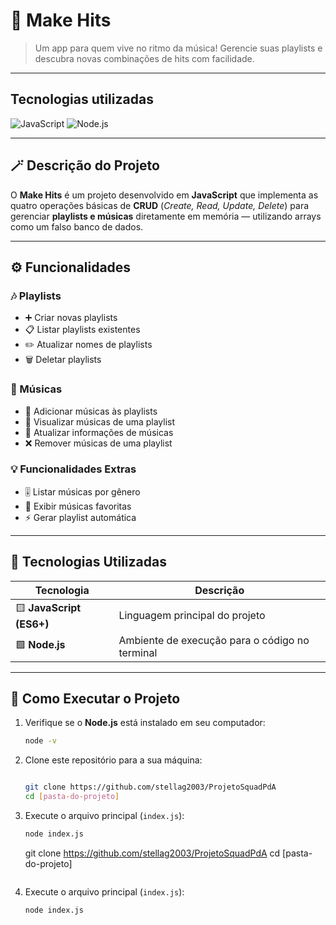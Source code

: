# 🎵 Make Hits

> Um app para quem vive no ritmo da música!
Gerencie suas playlists e descubra novas combinações de hits com facilidade.

---
## Tecnologias utilizadas

![JavaScript](https://img.shields.io/badge/feito%20com-JavaScript-yellow?style=flat-square)
![Node.js](https://img.shields.io/badge/executado%20em-Node.js-green?style=flat-square)

---

## 🪄 **Descrição do Projeto**

O **Make Hits** é um projeto desenvolvido em **JavaScript** que implementa as quatro operações básicas de **CRUD** (*Create, Read, Update, Delete*) para gerenciar **playlists e músicas** diretamente em memória — utilizando arrays como um falso banco de dados.

---

## ⚙️ **Funcionalidades**

### 🎶 Playlists
- ➕ Criar novas playlists
- 📋 Listar playlists existentes
- ✏️ Atualizar nomes de playlists
- 🗑️ Deletar playlists

### 🎵 Músicas
- 🎼 Adicionar músicas às playlists
- 👀 Visualizar músicas de uma playlist
- 🔁 Atualizar informações de músicas
- ❌ Remover músicas de uma playlist

### 💡 Funcionalidades Extras
- 🎚️ Listar músicas por gênero
- 💖 Exibir músicas favoritas
- ⚡ Gerar playlist automática

---

## 🧠 **Tecnologias Utilizadas**

| Tecnologia | Descrição |
|-------------|------------|
| 🟨 **JavaScript (ES6+)** | Linguagem principal do projeto |
| 🟩 **Node.js** | Ambiente de execução para o código no terminal |

---

## 🚀 **Como Executar o Projeto**

1. Verifique se o **Node.js** está instalado em seu computador:
    ```bash
    node -v
    ```
2. Clone este repositório para a sua máquina:
    ```bash

    git clone https://github.com/stellag2003/ProjetoSquadPdA
    cd [pasta-do-projeto]
    ```
3. Execute o arquivo principal (`index.js`):
    ```bash
    node index.js
    ```
    
    git clone  https://github.com/stellag2003/ProjetoSquadPdA
    cd [pasta-do-projeto]
   
    ```
3. Execute o arquivo principal (`index.js`):
    ```bash
    node index.js
    ```
   
